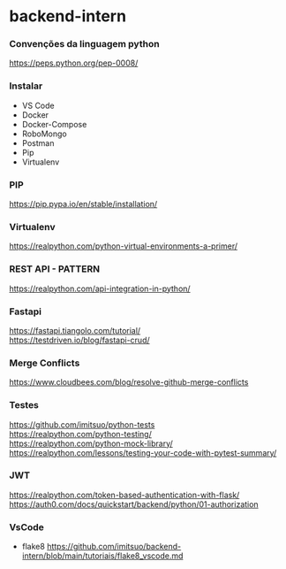 # backend-intern

### Convenções da linguagem python
https://peps.python.org/pep-0008/

### Instalar
  - VS Code
  - Docker
  - Docker-Compose
  - RoboMongo
  - Postman
  - Pip
  - Virtualenv

### PIP
https://pip.pypa.io/en/stable/installation/   

### Virtualenv
https://realpython.com/python-virtual-environments-a-primer/   

### REST API - PATTERN
https://realpython.com/api-integration-in-python/   

### Fastapi
https://fastapi.tiangolo.com/tutorial/   
https://testdriven.io/blog/fastapi-crud/   

### Merge Conflicts
https://www.cloudbees.com/blog/resolve-github-merge-conflicts   

### Testes
https://github.com/imitsuo/python-tests   
https://realpython.com/python-testing/   
https://realpython.com/python-mock-library/   
https://realpython.com/lessons/testing-your-code-with-pytest-summary/   

### JWT
https://realpython.com/token-based-authentication-with-flask/   
https://auth0.com/docs/quickstart/backend/python/01-authorization   

### VsCode

- flake8
https://github.com/imitsuo/backend-intern/blob/main/tutoriais/flake8_vscode.md
